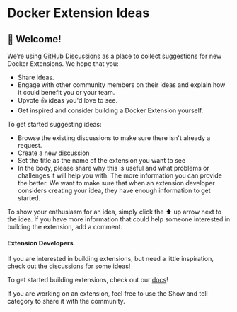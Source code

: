 # Docker Extension Ideas

## 👋 Welcome!
  We’re using [GitHub Discussions](https://github.com/docker/extension-ideas/discussions) as a place to collect suggestions for new Docker Extensions. We hope that you:
  * Share ideas.
  * Engage with other community members on their ideas and explain how it could benefit you or your team.
  * Upvote 👍  ideas you'd love to see.
  * Get inspired and consider building a Docker Extension yourself. 

  To get started suggesting ideas:
  * Browse the existing discussions to make sure there isn't already a request.
  * Create a new discussion
  * Set the title as the name of the extension you want to see
  * In the body, please share why this is useful and what problems or challenges it will help you with.  The more information you can provide the better. We want to make sure that when an extension developer considers creating your idea, they have enough information to get started. 
  
  To show your enthusiasm for an idea, simply click the ⬆️ up arrow next to the idea.  If you have more information that could help someone interested in building the extension, add a comment.

#### Extension Developers

If you are interested in building extensions, but need a little inspiration, check out the discussions for some ideas!

To get started building extensions, check out our [docs](https://docs.docker.com/desktop/extensions-sdk/)!

If you are working on an extension, feel free to use the Show and tell category to share it with the community.
 

